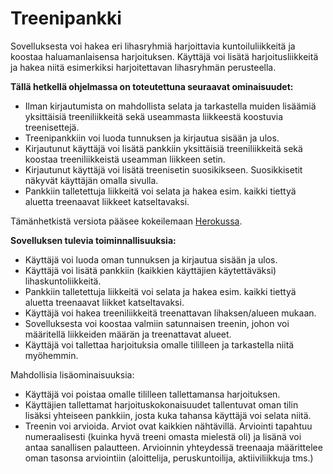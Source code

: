 # Treenipankki

Sovelluksesta voi hakea eri lihasryhmiä harjoittavia kuntoiluliikkeitä ja koostaa haluamanlaisensa harjoituksen. Käyttäjä voi lisätä harjoitusliikkeitä ja hakea niitä esimerkiksi harjoitettavan lihasryhmän perusteella.

**Tällä hetkellä ohjelmassa on toteutettuna seuraavat ominaisuudet:**

* Ilman kirjautumista on mahdollista selata ja tarkastella muiden lisäämiä yksittäisiä treeniliikkeitä sekä useammasta liikkeestä koostuvia treenisettejä.
* Treenipankkiin voi luoda tunnuksen ja kirjautua sisään ja ulos.
* Kirjautunut käyttäjä voi lisätä pankkiin yksittäisiä treeniliikkeitä sekä koostaa treeniliikkeistä useamman liikkeen setin.
* Kirjautunut käyttäjä voi lisätä treenisetin suosikikseen. Suosikkisetit näkyvät käyttäjän omalla sivulla.
* Pankkiin talletettuja liikkeitä voi selata ja hakea esim. kaikki tiettyä aluetta treenaavat liikkeet katseltavaksi.

Tämänhetkistä versiota pääsee kokeilemaan [Herokussa](https://treenipankki.herokuapp.com/).

**Sovelluksen tulevia toiminnallisuuksia:**

* Käyttäjä voi luoda oman tunnuksen ja kirjautua sisään ja ulos.
* Käyttäjä voi lisätä pankkiin (kaikkien käyttäjien käytettäväksi) lihaskuntoliikkeitä.
* Pankkiin talletettuja liikkeitä voi selata ja hakea esim. kaikki tiettyä aluetta treenaavat liikket katseltavaksi.
* Käyttäjä voi hakea treeniliikkeitä treenattavan lihaksen/alueen mukaan.
* Sovelluksesta voi  koostaa valmiin satunnaisen treenin, johon voi määritellä liikkeiden määrän ja treenattavat alueet.
* Käyttäjä voi tallettaa harjoituksia omalle tililleen ja tarkastella niitä myöhemmin.

Mahdollisia lisäominaisuuksia:
* Käyttäjä voi poistaa omalle tililleen tallettamansa harjoituksen.
* Käyttäjien tallettamat harjoituskokonaisuudet tallentuvat oman tilin lisäksi yhteiseen pankkiin, josta kuka tahansa käyttäjä voi selata niitä.
* Treenin voi arvioida. Arviot ovat kaikkien nähtävillä. Arviointi tapahtuu numeraalisesti (kuinka hyvä treeni omasta mielestä oli) ja lisänä voi antaa sanallisen palautteen. Arvioinnin yhteydessä treenaaja määrittelee oman tasonsa arviointiin (aloittelija, peruskuntoilija, aktiiviliikkuja tms.)


